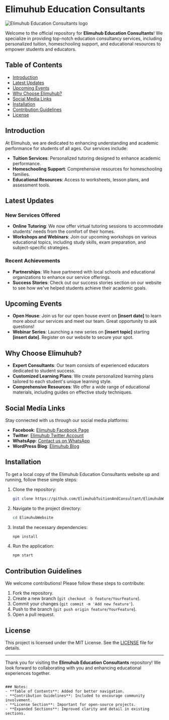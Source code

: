 # Elimuhub Education Consultants

![Elimuhub Education Consultants logo](https://github.com/user-attachments/assets/96cf5395-1175-470c-9a6e-c61651f9ecf8)

Welcome to the official repository for **Elimuhub Education Consultants**! We specialize in providing top-notch education consultancy services, including personalized tuition, homeschooling support, and educational resources to empower students and educators.

## Table of Contents

- [Introduction](#introduction)
- [Latest Updates](#latest-updates)
- [Upcoming Events](#upcoming-events)
- [Why Choose Elimuhub?](#why-choose-elimuhub)
- [Social Media Links](#social-media-links)
- [Installation](#installation)
- [Contribution Guidelines](#contribution-guidelines)
- [License](#license)

## Introduction

At Elimuhub, we are dedicated to enhancing understanding and academic performance for students of all ages. Our services include:

- **Tuition Services**: Personalized tutoring designed to enhance academic performance.
- **Homeschooling Support**: Comprehensive resources for homeschooling families.
- **Educational Resources**: Access to worksheets, lesson plans, and assessment tools.

## Latest Updates

### New Services Offered
- **Online Tutoring**: We now offer virtual tutoring sessions to accommodate students' needs from the comfort of their homes.
- **Workshops and Webinars**: Join our upcoming workshops on various educational topics, including study skills, exam preparation, and subject-specific strategies.

### Recent Achievements
- **Partnerships**: We have partnered with local schools and educational organizations to enhance our service offerings.
- **Success Stories**: Check out our success stories section on our website to see how we've helped students achieve their academic goals.

## Upcoming Events
- **Open House**: Join us for our open house event on **[insert date]** to learn more about our services and meet our team. Great opportunity to ask questions!
- **Webinar Series**: Launching a new series on **[insert topic]** starting **[insert date]**. Register on our website to secure your spot.

## Why Choose Elimuhub?
- **Expert Consultants**: Our team consists of experienced educators dedicated to student success.
- **Customized Learning Plans**: We create personalized learning plans tailored to each student's unique learning style.
- **Comprehensive Resources**: We offer a wide range of educational materials, including guides on effective study techniques.

## Social Media Links
Stay connected with us through our social media platforms:
- **Facebook**: [Elimuhub Facebook Page](https://www.facebook.com/elimuhubtuitionandconsultants)
- **Twitter**: [Elimuhub Twitter Account](https://www.twitter.com/ElimuhubK)
- **WhatsApp**: [Contact us on WhatsApp](https://wa.me/254731838387)
- **WordPress Blog**: [Elimuhub Blog](https://www.elimuhubeducationconsultant.blogspot.com)

## Installation
To get a local copy of the Elimuhub Education Consultants website up and running, follow these simple steps:

1. Clone the repository:
   ```bash
   git clone https://github.com/ElimuhubTuitionAndConsultant/ElimuhubWebsite.git
   ```
2. Navigate to the project directory:
   ```bash
   cd ElimuhubWebsite
   ```
3. Install the necessary dependencies:
   ```bash
   npm install
   ```
4. Run the application:
   ```bash
   npm start
   ```

## Contribution Guidelines
We welcome contributions! Please follow these steps to contribute:
1. Fork the repository.
2. Create a new branch (`git checkout -b feature/YourFeature`).
3. Commit your changes (`git commit -m 'Add new feature'`).
4. Push to the branch (`git push origin feature/YourFeature`).
5. Open a pull request.

## License
This project is licensed under the MIT License. See the [LICENSE](LICENSE) file for details.

---

Thank you for visiting the **Elimuhub Education Consultants** repository! We look forward to collaborating with you and enhancing educational experiences together.
```

### Notes:
- **Table of Contents**: Added for better navigation.
- **Contribution Guidelines**: Included to encourage community involvement.
- **License Section**: Important for open-source projects.
- **Expanded Sections**: Improved clarity and detail in existing sections.
